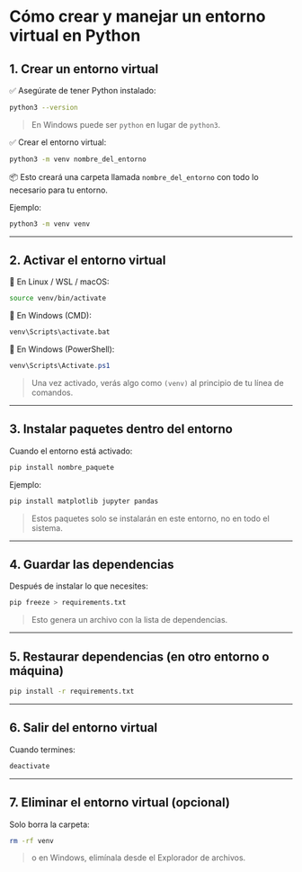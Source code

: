 # Cómo crear y manejar un entorno virtual en Python

## 1. Crear un entorno virtual

✅ Asegúrate de tener Python instalado:

```bash
python3 --version
```

> En Windows puede ser `python` en lugar de `python3`.

✅ Crear el entorno virtual:

```bash
python3 -m venv nombre_del_entorno
```

📦 Esto creará una carpeta llamada `nombre_del_entorno` con todo lo necesario para tu entorno.

Ejemplo:

```bash
python3 -m venv venv
```

---

## 2. Activar el entorno virtual

🔵 En Linux / WSL / macOS:

```bash
source venv/bin/activate
```

🔵 En Windows (CMD):

```cmd
venv\Scripts\activate.bat
```

🔵 En Windows (PowerShell):

```powershell
venv\Scripts\Activate.ps1
```

> Una vez activado, verás algo como `(venv)` al principio de tu línea de comandos.

---

## 3. Instalar paquetes dentro del entorno

Cuando el entorno está activado:

```bash
pip install nombre_paquete
```

Ejemplo:

```bash
pip install matplotlib jupyter pandas
```

> Estos paquetes solo se instalarán en este entorno, no en todo el sistema.

---

## 4. Guardar las dependencias

Después de instalar lo que necesites:

```bash
pip freeze > requirements.txt
```

> Esto genera un archivo con la lista de dependencias.

---

## 5. Restaurar dependencias (en otro entorno o máquina)

```bash
pip install -r requirements.txt
```

---

## 6. Salir del entorno virtual

Cuando termines:

```bash
deactivate
```

---

## 7. Eliminar el entorno virtual (opcional)

Solo borra la carpeta:

```bash
rm -rf venv
```

> o en Windows, elimínala desde el Explorador de archivos.
